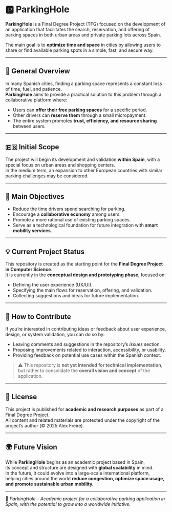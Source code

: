 # 🅿️ ParkingHole

**ParkingHole** is a Final Degree Project (TFG) focused on the development of an application that facilitates the search, reservation, and offering of parking spaces in both urban areas and private parking lots across Spain.

The main goal is to **optimize time and space** in cities by allowing users to share or find available parking spots in a simple, fast, and secure way.

---

## 🧭 General Overview

In many Spanish cities, finding a parking space represents a constant loss of time, fuel, and patience.  
**ParkingHole** aims to provide a practical solution to this problem through a collaborative platform where:

- Users can **offer their free parking spaces** for a specific period.  
- Other drivers can **reserve them** through a small micropayment.  
- The entire system promotes **trust, efficiency, and resource sharing** between users.

---

## 🇪🇸 Initial Scope

The project will begin its development and validation **within Spain**, with a special focus on urban areas and shopping centers.  
In the medium term, an expansion to other European countries with similar parking challenges may be considered.

---

## 🎯 Main Objectives

- Reduce the time drivers spend searching for parking.  
- Encourage a **collaborative economy** among users.  
- Promote a more rational use of existing parking spaces.  
- Serve as a technological foundation for future integration with **smart mobility services**.

---

## 💡 Current Project Status

This repository is created as the starting point for the **Final Degree Project in Computer Science**.  
It is currently in the **conceptual design and prototyping phase**, focused on:

- Defining the user experience (UX/UI).  
- Specifying the main flows for reservation, offering, and validation.  
- Collecting suggestions and ideas for future implementation.

---

## 🤝 How to Contribute

If you’re interested in contributing ideas or feedback about user experience, design, or system validation, you can do so by:

- Leaving comments and suggestions in the repository’s *issues* section.  
- Proposing improvements related to interaction, accessibility, or usability.  
- Providing feedback on potential use cases within the Spanish context.

> ⚠️ This repository is **not yet intended for technical implementation**,  
> but rather to consolidate the **overall vision and concept** of the application.

---

## 🧾 License

This project is published for **academic and research purposes** as part of a Final Degree Project.  
All content and related materials are protected under the copyright of the project’s author (© 2025 Alex Freire).

---

## 🌍 Future Vision

While **ParkingHole** begins as an academic project based in Spain,  
its concept and structure are designed with **global scalability** in mind.  
In the future, it could evolve into a large-scale international platform,  
helping cities around the world **reduce congestion, optimize space usage, and promote sustainable urban mobility.**

---

📍 *ParkingHole – Academic project for a collaborative parking application in Spain, with the potential to grow into a worldwide initiative.*